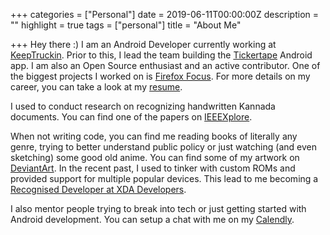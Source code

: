 +++
categories = ["Personal"]
date = 2019-06-11T00:00:00Z
description = ""
highlight = true
tags = ["personal"]
title = "About Me"

+++
Hey there :) I am an Android Developer currently working at [KeepTruckin](https://keeptruckin.com/ "KeepTruckin"). Prior to this, I lead the team building the [Tickertape](https://www.tickertape.in) Android app. I am also an Open Source enthusiast and an active contributor. One of the biggest projects I worked on is [Firefox Focus](https://github.com/mozilla-mobile/focus-android/commits?author=SubhrajyotiSen). For more details on my career, you can take a look at my [resume](subhrajyoti.me/resume.pdf).

I used to conduct research on recognizing handwritten Kannada documents. You can find one of the papers on [IEEEXplore](https://ieeexplore.ieee.org/document/9012531 "IEEE Xplore").

When not writing code, you can find me reading books of literally any genre, trying to better understand public policy or just watching (and even sketching) some good old anime. You can find some of my artwork on [DeviantArt](https://www.deviantart.com/subhrajyotisen/gallery/ "DeviantArt Subhrajyoti Sen"). In the recent past, I used to tinker with custom ROMs and provided support for multiple popular devices. This lead to me becoming a [Recognised Developer at XDA Developers](https://forum.xda-developers.com/member.php?u=6623671).

I also mentor people trying to break into tech or just getting started with Android development. You can setup a chat with me on my [Calendly](https://calendly.com/subhrajyotisen "Subhrajyoti's Calendly").